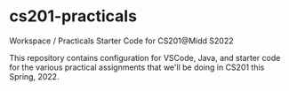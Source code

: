 # cs201-practicals
Workspace / Practicals Starter Code for CS201@Midd S2022

This repository contains configuration for VSCode, Java, and starter code for the various practical assignments that we'll be doing in CS201 this Spring, 2022.
